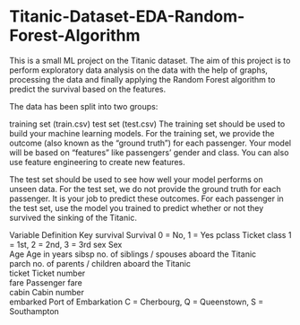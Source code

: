 # Titanic-Dataset-EDA-Random-Forest-Algorithm
This is a small ML project on the Titanic dataset. The aim of this project is to perform exploratory data analysis on the data with the help of graphs, processing the data and finally applying the Random Forest algorithm to predict the survival based on the features.

The data has been split into two groups:

training set (train.csv)
test set (test.csv)
The training set should be used to build your machine learning models. For the training set, we provide the outcome (also known as the “ground truth”) for each passenger. Your model will be based on “features” like passengers’ gender and class. You can also use feature engineering to create new features.

The test set should be used to see how well your model performs on unseen data. For the test set, we do not provide the ground truth for each passenger. It is your job to predict these outcomes. For each passenger in the test set, use the model you trained to predict whether or not they survived the sinking of the Titanic.


Variable	              Definition                                                    	Key
survival	               Survival                                               	0 = No, 1 = Yes
pclass	               Ticket class	                                          1 = 1st, 2 = 2nd, 3 = 3rd
sex	                       Sex	
Age	                   Age in years	
sibsp	      no. of siblings / spouses aboard the Titanic	
parch     	no. of parents / children aboard the Titanic	
ticket	               Ticket number	
fare	                Passenger fare	
cabin	                 Cabin number	
embarked	         Port of Embarkation	                            C = Cherbourg, Q = Queenstown, S = Southampton

